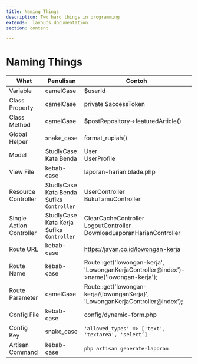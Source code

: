 ```yaml
---
title: Naming Things
description: Two hard things in programming
extends: _layouts.documentation
section: content

---
```


# Naming Things

| What                     | Penulisan                                           | Contoh                                                       |
| ------------------------ | --------------------------------------------------- | ------------------------------------------------------------ |
| Variable                 | camelCase                                           | $userId                                                      |
| Class Property           | camelCase                                           | private $accessToken                                         |
| Class Method             | camelCase                                           | $postRepository->featuredArticle()                           |
| Global Helper            | snake_case                                          | format_rupiah()                                              |
| Model                    | StudlyCase<br />Kata Benda                          | User<br />UserProfile                                        |
| View File                | kebab-case                                          | laporan-harian.blade.php                                     |
| Resource Controller      | StudlyCase<br />Kata Benda<br />Sufiks `Controller` | UserController<br />BukuTamuController                       |
| Single Action Controller | StudlyCase<br />Kata Kerja<br />Sufiks `Controller` | ClearCacheController<br />LogoutController<br />DownloadLaporanHarianController |
| Route URL                | kebab-case                                          | https://javan.co.id/lowongan-kerja                           |
| Route Name               | kebab-case                                          | Route::get('lowongan-kerja', 'LowonganKerjaController@index')->name('lowongan-kerja'); |
| Route Parameter          | camelCase                                           | Route::get('lowongan-kerja/{lowonganKerja}', 'LowonganKerjaController@index'); |
| Config File              | kebab-case                                          | config/dynamic-form.php                                      |
| Config Key               | snake_case                                          | `'allowed_types' => ['text', 'textarea', 'select’]`          |
| Artisan Command          | kebab-case                                          | `php artisan generate-laporan`                               |
